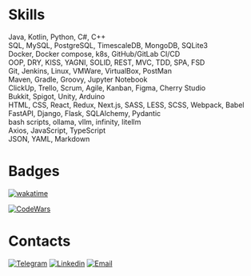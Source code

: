 # Skills
Java, Kotlin, Python, C#, C++\
SQL, MySQL, PostgreSQL, TimescaleDB, MongoDB, SQLite3\
Docker, Docker compose, k8s, GitHub/GitLab CI/CD\
OOP, DRY, KISS, YAGNI, SOLID, REST, MVC, TDD, SPA, FSD\
Git, Jenkins, Linux, VMWare, VirtualBox, PostMan\
Maven, Gradle, Groovy, Jupyter Notebook\
ClickUp, Trello, Scrum, Agile, Kanban, Figma, Cherry Studio\
Bukkit, Spigot, Unity, Arduino\
HTML, CSS, React, Redux, Next.js, SASS, LESS, SCSS, Webpack, Babel\
FastAPI, Django, Flask, SQLAlchemy, Pydantic\
bash scripts, ollama, vllm, infinity, litellm\
Axios, JavaScript, TypeScript\
JSON, YAML, Markdown

# Badges
[![wakatime](https://wakatime.com/badge/user/342c306f-2d85-43f6-a539-bb73a7c09656.svg?style=for-the-badge)](https://wakatime.com/@342c306f-2d85-43f6-a539-bb73a7c09656)

[![CodeWars](https://www.codewars.com/users/Roman-Andr/badges/large)](https://www.codewars.com/users/Roman-Andr)

# Contacts
[![Telegram](https://img.shields.io/badge/Telegram-2CA5E0?style=for-the-badge&logo=telegram&logoColor=white)](https://t.me/RomanAndr)
[![Linkedin](https://img.shields.io/badge/Linkedin-%232E87FB.svg?&style=for-the-badge&logo=linkedin&logoColor=white)](https://www.linkedin.com/in/romanandr)
[![Email](https://img.shields.io/badge/Gmail-D14836?style=for-the-badge&logo=gmail&logoColor=white)](mailto:andrroman07@gmail.com)

